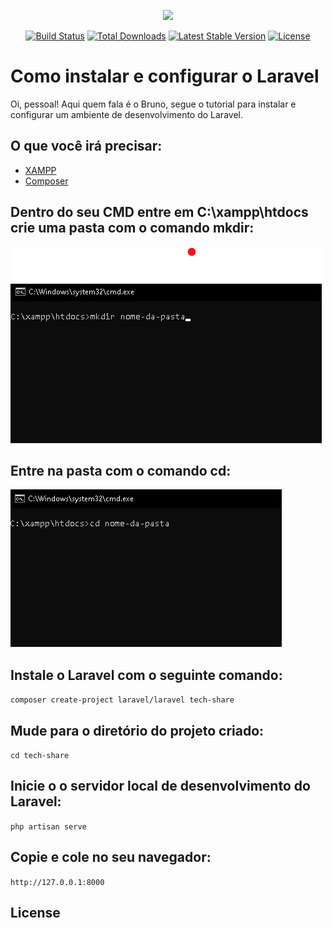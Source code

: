 <p align="center"><a href="https://laravel.com" target="_blank"><img src="https://raw.githubusercontent.com/laravel/art/master/logo-lockup/5%20SVG/2%20CMYK/1%20Full%20Color/laravel-logolockup-cmyk-red.svg" width="400"></a></p>

<p align="center">
<a href="https://travis-ci.org/laravel/framework"><img src="https://travis-ci.org/laravel/framework.svg" alt="Build Status"></a>
<a href="https://packagist.org/packages/laravel/framework"><img src="https://img.shields.io/packagist/dt/laravel/framework" alt="Total Downloads"></a>
<a href="https://packagist.org/packages/laravel/framework"><img src="https://img.shields.io/packagist/v/laravel/framework" alt="Latest Stable Version"></a>
<a href="https://packagist.org/packages/laravel/framework"><img src="https://img.shields.io/packagist/l/laravel/framework" alt="License"></a>
</p>

# Como instalar e configurar o Laravel 

Oi, pessoal! Aqui quem fala é o Bruno, segue o tutorial para instalar e configurar um ambiente de desenvolvimento do Laravel.

## O que você irá precisar:
- <a href="https://www.apachefriends.org/pt_br/index.html">XAMPP</a>
- <a href="https://getcomposer.org/download/">Composer</a>
## Dentro do seu CMD entre em C:\xampp\htdocs crie uma pasta com o comando mkdir: <br>
<img src="./img-tutorial/pasta.png">

## Entre na pasta com o comando cd:<br>
<img src="./img-tutorial/cd_pasta.png">

## Instale o Laravel com o seguinte comando:<br>
`composer create-project laravel/laravel tech-share`

## Mude para o diretório do projeto criado:
`cd tech-share`

## Inicie o o servidor local de desenvolvimento do Laravel:
`php artisan serve`

## Copie e cole no seu navegador:
`http://127.0.0.1:8000`




## License

